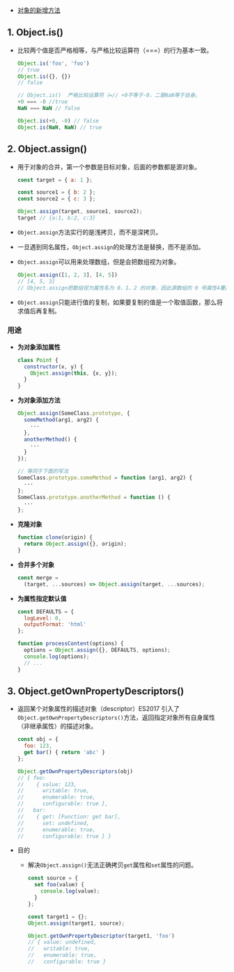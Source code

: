 - [对象的新增方法](https://es6.ruanyifeng.com/#docs/object-methods)


## 1. Object.is()

- 比较两个值是否严格相等，与严格比较运算符（===）的行为基本一致。

  ```javascript
  Object.is('foo', 'foo')
  // true
  Object.is({}, {})
  // false
  
  // Object.is()  严格比较运算符（=// +0不等于-0，二是NaN等于自身。
  +0 === -0 //true
  NaN === NaN // false
  
  Object.is(+0, -0) // false
  Object.is(NaN, NaN) // true
  ```

## 2. Object.assign()

- 用于对象的合并，第一个参数是目标对象，后面的参数都是源对象。

  ```javascript
  const target = { a: 1 };
  
  const source1 = { b: 2 };
  const source2 = { c: 3 };
  
  Object.assign(target, source1, source2);
  target // {a:1, b:2, c:3}
  ```

- `Object.assign`方法实行的是浅拷贝，而不是深拷贝。

- 一旦遇到同名属性，`Object.assign`的处理方法是替换，而不是添加。

- `Object.assign`可以用来处理数组，但是会把数组视为对象。

  ```javascript
  Object.assign([1, 2, 3], [4, 5])
  // [4, 5, 3]
  // Object.assign把数组视为属性名为 0、1、2 的对象，因此源数组的 0 号属性4覆盖了目标数组的 0 号属性1。
  ```

- `Object.assign`只能进行值的复制，如果要复制的值是一个取值函数，那么将求值后再复制。

### 用途

- **为对象添加属性**

  ```javascript
  class Point {
    constructor(x, y) {
      Object.assign(this, {x, y});
    }
  }
  ```

- **为对象添加方法**

  ```javascript
  Object.assign(SomeClass.prototype, {
    someMethod(arg1, arg2) {
      ···
    },
    anotherMethod() {
      ···
    }
  });
  
  // 等同于下面的写法
  SomeClass.prototype.someMethod = function (arg1, arg2) {
    ···
  };
  SomeClass.prototype.anotherMethod = function () {
    ···
  };
  ```

- **克隆对象**

  ```javascript
  function clone(origin) {
    return Object.assign({}, origin);
  }
  ```

- **合并多个对象**

  ```javascript
  const merge =
    (target, ...sources) => Object.assign(target, ...sources);
  ```

- **为属性指定默认值**

  ```javascript
  const DEFAULTS = {
    logLevel: 0,
    outputFormat: 'html'
  };
  
  function processContent(options) {
    options = Object.assign({}, DEFAULTS, options);
    console.log(options);
    // ...
  }
  ```

## 3. Object.getOwnPropertyDescriptors() 

- 返回某个对象属性的描述对象（descriptor）ES2017 引入了`Object.getOwnPropertyDescriptors()`方法，返回指定对象所有自身属性（非继承属性）的描述对象。

  ```javascript
  const obj = {
    foo: 123,
    get bar() { return 'abc' }
  };
  
  Object.getOwnPropertyDescriptors(obj)
  // { foo:
  //    { value: 123,
  //      writable: true,
  //      enumerable: true,
  //      configurable: true },
  //   bar:
  //    { get: [Function: get bar],
  //      set: undefined,
  //      enumerable: true,
  //      configurable: true } }
  ```

- 目的

  - 解决`Object.assign()`无法正确拷贝`get`属性和`set`属性的问题。

    ```javascript
    const source = {
      set foo(value) {
        console.log(value);
      }
    };
    
    const target1 = {};
    Object.assign(target1, source);
    
    Object.getOwnPropertyDescriptor(target1, 'foo')
    // { value: undefined,
    //   writable: true,
    //   enumerable: true,
    //   configurable: true }
    ```



### 

